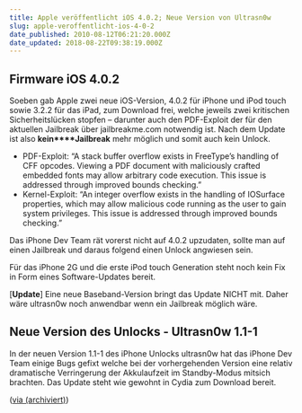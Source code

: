 ```yaml
---
title: Apple veröffentlicht iOS 4.0.2; Neue Version von Ultrasn0w
slug: apple-veroffentlicht-ios-4-0-2
date_published: 2010-08-12T06:21:20.000Z
date_updated: 2018-08-22T09:38:19.000Z
---
```


## Firmware iOS 4.0.2

Soeben gab Apple zwei neue iOS-Version, 4.0.2 für iPhone und iPod touch sowie 3.2.2 für das iPad, zum Download frei, welche jeweils zwei kritischen Sicherheitslücken stopfen – darunter auch den PDF-Exploit der für den aktuellen Jailbreak über jailbreakme.com notwendig ist. Nach dem Update ist also **kein****Jailbreak** mehr möglich und somit auch kein Unlock.

- PDF-Exploit: “A stack buffer overflow exists in FreeType’s handling of CFF opcodes. Viewing a PDF document with maliciously crafted embedded fonts may allow arbitrary code execution. This issue is addressed through improved bounds checking.”
- Kernel-Exploit: “An integer overflow exists in the handling of IOSurface properties, which may allow malicious code running as the user to gain system privileges. This issue is addressed through improved bounds checking.”

Das iPhone Dev Team rät vorerst nicht auf 4.0.2 upzudaten, sollte man auf einen Jailbreak und daraus folgend einen Unlock angwiesen sein.

Für das iPhone 2G und die erste iPod touch Generation steht noch kein Fix in Form eines Software-Updates bereit.

[**Update**] Eine neue Baseband-Version bringt das Update NICHT mit. Daher wäre ultrasn0w noch anwendbar wenn ein Jailbreak möglich wäre.

## Neue Version des Unlocks - Ultrasn0w 1.1-1

In der neuen Version 1.1-1 des iPhone Unlocks ultrasn0w hat das iPhone Dev Team einige Bugs gefixt welche bei der vorhergehenden Version eine relativ dramatische Verringerung der Akkulaufzeit im Standby-Modus mitsich brachten. Das Update steht wie gewohnt in Cydia zum Download bereit.

([via (archiviert)](http://web.archive.org/web/20101221234436/http://www.benm.at/2010/08/11/ios-4-0-2-ios-3-2-2-neue-versionen-beheben-sicherheitslucken/))

